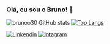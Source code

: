 ### Olá, eu sou o Bruno! 👾

![brunoo30 GitHub stats](https://github-readme-stats.vercel.app/api?username=brunoo30&show_icons=true&theme=radical) [![Top Langs](https://github-readme-stats.vercel.app/api/top-langs/?username=brunoo30&layout=donut)](https://github.com/brunoo30/github-readme-stats)

[![Linkendin](		https://img.shields.io/badge/LinkedIn-0077B5?style=for-the-badge&logo=linkedin&logoColor=white)](https://www.linkedin.com/in/bruno-tadeu-12a78a214)
[![Intagram](		https://img.shields.io/badge/Instagram-E4405F?style=for-the-badge&logo=instagram&logoColor=white)](https://www.instagram.com/brunoo46_/)


